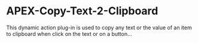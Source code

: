 # APEX-Copy-Text-2-Clipboard
This dynamic action plug-in is used to copy any text or the value of an item to clipboard when click on the text or on a button...
